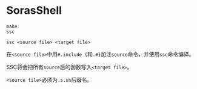 # SorasShell

```
make
ssc
```

```
ssc <source file> <target file>
```

在`<source file>`中用`#.include {`和`.#}`加注`source`命令，并使用`ssc`命令编译。

SSC将会把所有`source`后的函数写入`<target file>`。

`<source file>`必须为`.s.sh`后缀名。